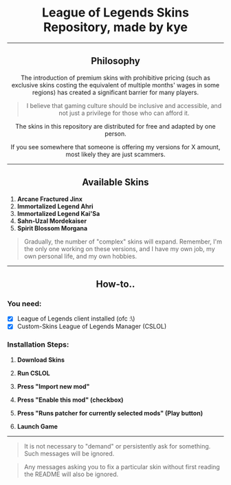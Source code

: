 <div align="center">
  <h1>League of Legends Skins Repository, made by kye</h1>
  
---

## Philosophy

The introduction of premium skins with prohibitive pricing (such as exclusive skins costing the equivalent of multiple months' wages in some regions) has created a significant barrier for many players.

> I believe that gaming culture should be inclusive and accessible, and not just a privilege for those who can afford it.

The skins in this repository are distributed for free and adapted by one person.

If you see somewhere that someone is offering my versions for X amount, most likely they are just scammers.

---

## Available Skins </div>

1. **Arcane Fractured Jinx**
2. **Immortalized Legend Ahri**
3. **Immortalized Legend Kai'Sa**
4. **Sahn-Uzal Mordekaiser**
5. **Spirit Blossom Morgana**

>Gradually, the number of "complex" skins will expand. Remember, I'm the only one working on these versions, and I have my own job, my own personal life, and my own hobbies.

---

<div align="center"> 
<h2>How-to.. </div>

### You need:

- [x] League of Legends client installed (ofc :\\)
- [x] Custom-Skins League of Legends Manager (CSLOL)

### Installation Steps:

1. **Download Skins**

2. **Run CSLOL**

3. **Press "Import new mod"**

4. **Press "Enable this mod" (checkbox)**

5. **Press "Runs patcher for currently selected mods" (Play button)**

6. **Launch Game**

---

>It is not necessary to "demand" or persistently ask for something. Such messages will be ignored.

> Any messages asking you to fix a particular skin without first reading the README will also be ignored.
